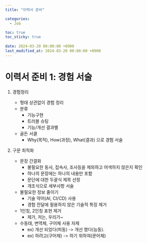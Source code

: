 ```yaml
---
title: "이력서 준비"

categories:
  - Job

toc: true
toc_sticky: true
 
date: 2024-03-20 00:00:00 +0900
last_modified_at: 2024-03-20 00:00:00 +0900
---
```

# 이력서 준비 1: 경험 서술
1. 경험정리
	- 형태 상관없이 경험 정리
	- 분류
		- 기능구현
		- 트러블 슈팅
		- 기능/개선 결과별
	- 골든 서클
		- Why(목적), How(과정), What(결과) 으로 경험 서술

2. 구문 최적화
	- 문장 간결화
		- 불필요한 동사, 접속사, 조사등을 제외하고 어색하지 않은지 확인
		- 하나의 문장에는 하나의 내용만 포함
		- 문단에 대한 두괄식 제목 선정
		- 개조식으로 세부사항 서술
	- 불필요한 정보 줄이기
		- 기술 약어(AI, CI/CD) 사용
		- 경험 전달에 필용하지 않은 기술적 특징 제거
	- 1인칭, 2인칭 표현 제거
		- 제가, 저는, 우리가~
	- 수동태, 변역체, 구어체 사용 자제
		- ex) 개선 되었다(피동) -> 개선 했다(능동).
		- ex) 하려고(구어체) -> 하기 위하여(문어체)
